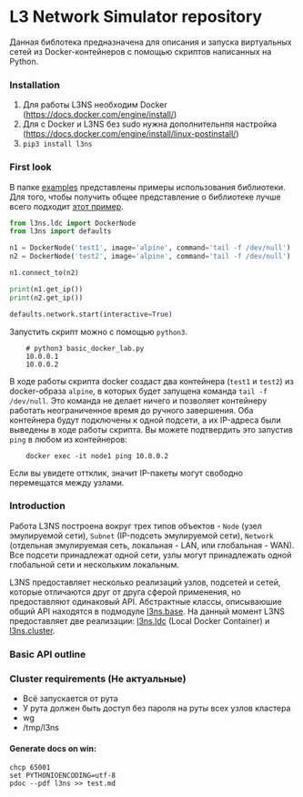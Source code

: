 # L3 Network Simulator repository
Данная библотека предназначена для описания и запуска виртуальных сетей из Docker-контейнеров 
с помощью скриптов написанных на Python. 


### Installation

1. Для работы L3NS необходим Docker (https://docs.docker.com/engine/install/)
2. Для с Docker и L3NS без sudo нужна дополнительнпя настройка (https://docs.docker.com/engine/install/linux-postinstall/)
3. `pip3 install l3ns`


### First look

В папке [examples](examples) представлены примеры использования библиотеки. 
Для того, чтобы получить общее представление о библиотеке лучше всего подходит [этот пример](examples/simple/basic_docker_lab.py).

```python
from l3ns.ldc import DockerNode
from l3ns import defaults

n1 = DockerNode('test1', image='alpine', command='tail -f /dev/null')
n2 = DockerNode('test2', image='alpine', command='tail -f /dev/null')

n1.connect_to(n2)

print(n1.get_ip())
print(n2.get_ip())

defaults.network.start(interactive=True)
```

Запустить скрипт можно с помощью `python3`. 

```
    # python3 basic_docker_lab.py
    10.0.0.1
    10.0.0.2 
```

В ходе работы скрипта docker создаст два контейнера (`test1` и `test2`) из docker-образа `alpine`, 
в которых будет запущена команда `tail -f /dev/null`. Это команда не делает ничего 
и позволяет контейнеру работать неограниченное время до ручного завершения. 
Оба контейнера будут подключены к одной подсети, а их IP-адреса были выведены в ходе работы скрипта.
Вы можете подтвердить это запустив `ping` в любом из контейнеров: 

```
    docker exec -it node1 ping 10.0.0.2
```

Если вы увидете оттклик, значит IP-пакеты могут свободно перемещатся между узлами.


### Introduction

Работа L3NS построена вокруг трех типов объектов - `Node` (узел эмулируемой сети), `Subnet` (IP-подсеть эмулируемой сети), 
`Network` (отдельная эмулируемая сеть, локальная - LAN, или глобальная - WAN). Все подсети принадлежат одной сети, 
узлы могут принадлежать одной глобальной сети и нескольким локальным. 

L3NS предоставляет несколько реализаций узлов, 
подсетей и сетей, которые отличаются друг от друга сферой применения, но предоставляют одинаковый API.
Абстрактные классы, описываюшие общий API находятся в подмодуле [l3ns.base](l3ns/base). 
На данный момент L3NS предоставляет две реализации: 
[l3ns.ldc](l3ns/ldc) (Local Docker Container) и 
[l3ns.cluster](l3ns/cluster).

### Basic API outline




### Cluster requirements (Не актуальные)
* Всё запускается от рута
* У рута должен быть доступ без пароля на руты всех узлов кластера
* wg
* /tmp/l3ns



#### Generate docs on win:
```
chcp 65001
set PYTHONIOENCODING=utf-8
pdoc --pdf l3ns >> test.md
```
